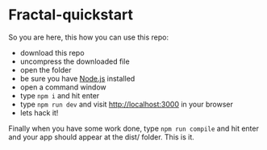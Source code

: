 # Fractal-quickstart

So you are here, this how you can use this repo:

- download this repo
- uncompress the downloaded file
- open the folder
- be sure you have [Node.js](https://nodejs.org/en/) installed
- open a command window
- type `npm i` and hit enter
- type `npm run dev` and visit [http://localhost:3000](http://localhost:3000) in your browser
- lets hack it!

Finally when you have some work done, type `npm run compile` and hit enter and your app should appear at the dist/ folder. This is it.
